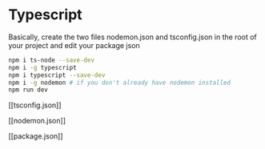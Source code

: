 # Typescript
Basically, create the two files nodemon.json and tsconfig.json in the root of your project and edit your package json
```bash
npm i ts-node --save-dev
npm i -g typescript
npm i typescript --save-dev
npm i -g nodemon # if you don't already have nodemon installed
npm run dev
```

[[tsconfig.json]]

[[nodemon.json]]

[[package.json]]
